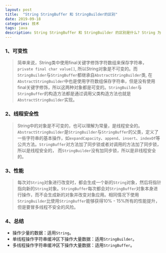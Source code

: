 ```yaml
---
layout: post
title:  "String StringBuffer 和 StringBuilder的区别"
date: 2019-09-18
categories: 技术
tags: java
description: String StringBuffer 和 StringBuilder 的区别是什么? String 为什么是不可变的?
---
```


### 1、可变性
> 简单来说，String类中使用final关键字修饰字符数组来保存字符串，`private final char value[]`, 所以String对象是不可变的。而`StringBuilder`与`StringBuffer`都继承自`AbstractStringBuilder`类, 在`AbstractStringBuilder`中也是使用字符数组保存字符串，但是没有使用final关键字修饰，所以这两种对象都是可变的。`StringBuilder`与`StringBuffer`的构造方法都是通过调用父类构造方法也就是`AbstractStringBuilder`实现。

### 2、线程安全性
> String中的对象是不可变的，也可以理解为常量，是线程安全的。`AbstractStringBuilder`是`StringBuilder`与`StringBuffer`的父类，定义了一些字符串的基本操作，如`expandCapacity`、`append`、`insert`、`indexOf`等公共方法。`StringBuffer`对方法加了同步锁或者对调用的方法加了同步锁，所以是线程安全的， 而`StringBuilder`没有加同步锁，所以是非线程安全的。
 
 
### 3、性能
> 每次对`String`对象进行改变时，都会生成一个新的`String`对象，然后将指针指向新的`String`对象。`StringBuffer`每次都会对`StringBuffer`对象本身进行操作，而不会生成新的对象并改变对象应用。相同情况下使用`StringBuilder`比使用`StringBuffer`能够获得10% - 15%所有的性能提升，但是要冒多线程不安全的风险。

### 4、总结
- 操作少量的数据：适用`String`。
- 单线程操作字符串缓冲区下操作大量数据：适用`StringBuilder`。
- 多线程操作字符串缓冲区下操作大量数据：适用`StringBuffer`。